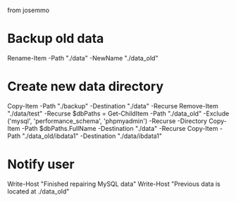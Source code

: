 from josemmo

# Backup old data
Rename-Item -Path "./data" -NewName "./data_old"

# Create new data directory
Copy-Item -Path "./backup" -Destination "./data" -Recurse
Remove-Item "./data/test" -Recurse
$dbPaths = Get-ChildItem -Path "./data_old" -Exclude ('mysql', 'performance_schema', 'phpmyadmin') -Recurse -Directory
Copy-Item -Path $dbPaths.FullName -Destination "./data" -Recurse
Copy-Item -Path "./data_old/ibdata1" -Destination "./data/ibdata1"

# Notify user
Write-Host "Finished repairing MySQL data"
Write-Host "Previous data is located at ./data_old"
